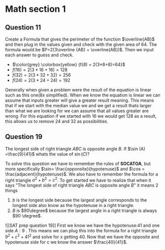 


# Math section 1

## Question 11

Create a Formula that gives the perimeter of the function $\overline{AB}$ and then plug in the values given and check with the given area of 64. The formula would be $P=2(3\overline {AB} +  \overline{AB})$. Then we input each answer to guess and check.

- $\color{grey} \colorbox{yellow} {f(8) = 2(3*8+8)=64}$ 
- $f(16) = 2(3*16+16) = 128$
- $f(32) = 2(3*32+32) = 256$
- $f(24) = 2(3*24+24) = 192$

Generally when given a problem were the result of the equation is linear such as this one($8x$ simplified). When we know the equation is linear we can assume that inputs greater will give a greater result meaning. This means that if we start with the median value we and we get a result thats larger than what we are looking for we can assume that all values greater are wrong. For this equation if we started with $16$ we would get $128$ as a result, this allows us to remove 24 and 32 as possibilities.

## Question 19
The longest side of right triangle $ABC$ is opposite angle $B$. If $\sin (A) =\frac{9}{41}$ whats the value of $\sin (C)$?

To solve this question we have to remember the rules of **SOCATOA**, but more specifically $\sin= \frac{opponsite}{hypotenuse}$ and $\cos = \frac{adjacent}{hypotenuse}$. We also have to remember the formula for a right triangle $a^2+b^2=c^2$.  To get started we have to realize that when it says "The longest side of right triangle $ABC$ is opposite angle $B$" it means 2 things 
1. $b$ is the longest side because the largest angle corresponds to the longest side also know as the hypotenuse in a right triangle.
2. $B$ is $90\degree$ because the largest angle in a right triangle is always $90 \degree$.

![[SAT prep question 19]]
First we know we have the hypotenuse:41 and one side $A:9$ . This means we can plug this into the formula for a right triangle $9^2+c^2+41^2$ and solve for x getting 40. Now that we have the opposite and hypotenuse side for c we know the answer $\frac{40}{41}$.